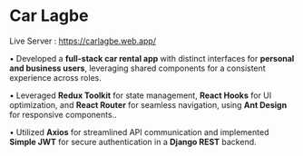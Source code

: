 # Car Lagbe

Live Server : https://carlagbe.web.app/

• Developed a **full-stack car rental app** with distinct interfaces for **personal and business users**,
 leveraging shared components for a consistent experience across roles.

• Leveraged **Redux Toolkit** for state management, **React Hooks** for UI optimization, and **React
 Router** for seamless navigation, using **Ant Design** for responsive components..

• Utilized **Axios** for streamlined API communication and implemented **Simple JWT** for secure
 authentication in a **Django REST** backend.


